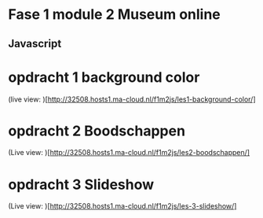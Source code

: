 # Fase 1 module 2 Museum online
## Javascript

# opdracht 1 background color
(live view: )[http://32508.hosts1.ma-cloud.nl/f1m2js/les1-background-color/]

# opdracht 2 Boodschappen
(Live view: )[http://32508.hosts1.ma-cloud.nl/f1m2js/les2-boodschappen/]

# opdracht 3 Slideshow
(Live view: )[http://32508.hosts1.ma-cloud.nl/f1m2js/les-3-slideshow/]